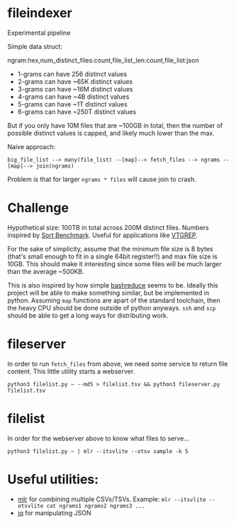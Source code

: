 # fileindexer
Experimental pipeline

Simple data struct:

ngram:hex,num_distinct_files:count,file_list_len:count,file_list:json

* 1-grams can have 256 distinct values
* 2-grams can have ~65K distinct values
* 3-grams can have ~16M distinct values
* 4-grams can have ~4B distinct values
* 5-grams can have ~1T distinct values
* 6-grams can have ~250T distinct values

But if you only have 10M files that are ~100GB in total, then the number of
possible distinct values is capped, and likely much lower than the max.

Naive approach:

```
big_file_list --> many(file_list) --[map]--> fetch_files --> ngrams --[map]--> join(ngrams)
```

Problem is that for larger `ngrams * files` will cause join to crash.

# Challenge

Hypothetical size: 100TB in total across 200M distinct files. Numbers inspired by
[Sort Benchmark](https://sortbenchmark.org/). Useful for applications like
[VTGREP](https://blog.virustotal.com/2019/03/time-for-vt-enterprise-to-step-up.html).

For the sake of simplicity, assume that the minimum file size is 8 bytes (that's
small enough to fit in a single 64bit register!!) and max file size is 10GB.
This should make it interesting since some files will be much larger than the
average ~500KB.

This is also inspired by how simple [bashreduce](https://github.com/erikfrey/bashreduce)
seems to be. Ideally this project will be able to make something similar, but
be implemented in python. Assuming `map` functions are apart of the standard
toolchain, then the heavy CPU should be done outside of python anyways. `ssh`
and `scp` should be able to get a long ways for distributing work.

# fileserver
In order to run `fetch_files` from above, we need some service to return file
content. This little utility starts a webserver.
```
python3 filelist.py ~ --md5 > filelist.tsv && python3 fileserver.py filelist.tsv
```

# filelist
In order for the webserver above to know what files to serve...
```
python3 filelist.py ~ | mlr --itsvlite --otsv sample -k 5
```

# Useful utilities:

* [mlr](https://johnkerl.org/miller/doc/) for combining multiple CSVs/TSVs.
Example: `mlr --itsvlite --otsvlite cat ngrams1 ngrams2 ngrams3 ...`
* [jq](https://stedolan.github.io/jq/manual/) for manipulating JSON
